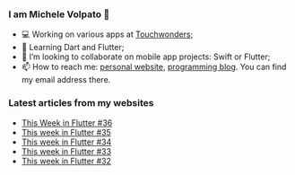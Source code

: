 ### I am Michele Volpato 👋

- 💻 Working on various apps at [Touchwonders](https://touchwonders.com);
- 🌱 Learning Dart and Flutter;
- 📱 I’m looking to collaborate on mobile app projects: Swift or Flutter;
- 📫 How to reach me: [personal website](https://volpato.nl), [programming blog](https://ishouldgotosleep.com). You can find my email address there.

### Latest articles from my websites

<!-- BLOG-POST-LIST:START -->
- [This Week in Flutter #36](https://ishouldgotosleep.com/news/this-week-in-flutter-36/)
- [This week in Flutter #35](https://ishouldgotosleep.com/news/this-week-in-flutter-35/)
- [This week in Flutter #34](https://ishouldgotosleep.com/news/this-week-in-flutter-34/)
- [This week in Flutter #33](https://ishouldgotosleep.com/news/this-week-in-flutter-33/)
- [This week in Flutter #32](https://ishouldgotosleep.com/news/this-week-in-flutter-32/)
<!-- BLOG-POST-LIST:END -->
